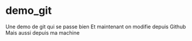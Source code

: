 # demo_git
Une demo de git qui se passe bien
Et maintenant on modifie depuis Github
Mais aussi depuis ma machine
